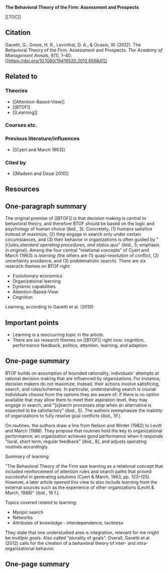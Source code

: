 **The Behavioral Theory of the Firm: Assessment and Prospects**

[[_TOC_]]

## Citation
Gavetti, G., Greve, H. R., Levinthal, D. A., & Ocasio, W. (2012). The Behavioral Theory of the Firm: Assessment and Prospects. *The Academy of Management Annals*, 6(1), 1–40. [[https://doi.org/10.1080/19416520.2012.656841]]

## Related to

### Theories
* [[Attention-Based-View]]
* [[BTOF]]
* [[Learning]]

### Courses etc.

### Previous literature/influences
* [[Cyert and March 1963]]

### Cited by
* [[Madsen and Desai 2010]]

## Resources

## One-paragraph summary

The original premise of [[BTOF]] is that decision making is central to behavioral theory, and therefore BTOF should be based on the logic and psychology of human choice (ibid., 3). Concretely, (1) humans satisfice instead of maximize, (2) they engage in search only under certain circumstances, and (3) their behavior in organizations is often guided by "*[r]ules,standard operating procedures, and status quo*" (ibid., 5; emphasis in original). Among the four central "relational concepts" of Cyert and March (1963) is *learning* (the others are (1) quasi-resolution of conflict, (2) uncertainty avoidance, and (3) problematistic search). There are six reserach themes on BTOF right 

* Evolutionary economics
* Organizatoinal learning
* Dynamic capabilities
* Attention-Based-View
* Cognition

Learning, according to Gavetti et al. (2010)

## Important points
* Learning is a reoccurring topic in the article.
* There are six research themes on [[BTOF]] right now: cognition, performance feedback, politics, attention, learning, and adaption.

## One-page summary

BTOF builds on assumption of bounded rationality, individuals' attempts at rational decision making that are influenced by organizations. For instance, decision makers do not maximize; instead, their actions involve satisficing, search, and rules/schemes. In particular, understanding search is crucial: individuals choose from the options they are aware of; if there is no option available that may allow them to meet their aspiration level, they may engage in search; and "[s]earch processes stop when an alternative is expected to be satisfactory" (ibid., 5). The authors reemphasize the inability of organizations to fully resolve goal conflicts (ibid., 5f.).

On routines, the authors draw a line from Nelson and Winter (1982) to Levitt and March (1988). They propose that routines hold the key to organizational performance; an organization achieves good performance when it responds "local, short term, regular feedback" (ibid., 8), and adjusts operating routines accordingly.

Summary of learning:

"The Behavioral Theory of the Firm saw learning as a relational concept that included reinforcement of attention rules and search paths that proved successful in generating solutions (Cyert & March, 1963, pp. 123–125). However, a later article opened this view to also include learning from the external sources such as the experience of other organizations (Levitt & March, 1988)" (ibid., 16 f.).

Topics covered related to learning:

* Myopic search
* Networks
* Attributes of knowledge - interdependence, tacitness

They state that one understudied area is integration, relevant for me might be *multiple goals*. Also called "plurality of goals". Overall, Gavetti et al. (2012) calls for the creation of a behavioral theory of inter- and intra-organizational behavior.

## One-page summary